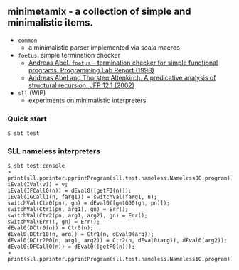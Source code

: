 ## minimetamix - a collection of simple and minimalistic items.

- `common`
  - a minimalistic parser implemented via scala macros
- `foetus`. simple termination checker
  - [Andreas Abel. `foetus` – termination checker for simple functional programs. Programming Lab Report (1998)](http://www.tcs.informatik.uni-muenchen.de/~abel/foetus.pdf)
  - [Andreas Abel and Thorsten Altenkirch. A predicative analysis of structural recursion. JFP 12.1 (2002)](http://www2.tcs.ifi.lmu.de/~abel/foetuswf.pdf)
- `sll` (WIP)
  - experiments on minimalistic interpreters

### Quick start

```
$ sbt test
```

### SLL nameless interpreters

```
$ sbt test:console
> print(sll.pprinter.pprintProgram(sll.test.nameless.Nameless0Q.program))
iEval(IVal(v)) = v;
iEval(IFCall0(n)) = dEval0([getF0(n)]);
iEval(IGCall1(n, farg1)) = switchVal(farg1, n);
switchVal(Ctr0(pn), gn) = dEval0([getG00(gn, pn)]);
switchVal(Ctr1(pn, arg1), gn) = Err();
switchVal(Ctr2(pn, arg1, arg2), gn) = Err();
switchVal(Err(), gn) = Err();
dEval0(DCtr0(n)) = Ctr0(n);
dEval0(DCtr10(n, arg)) = Ctr1(n, dEval0(arg));
dEval0(DCtr200(n, arg1, arg2)) = Ctr2(n, dEval0(arg1), dEval0(arg2));
dEval0(DFCall0(n)) = dEval0([getF0(n)]);
> print(sll.pprinter.pprintProgram(sll.test.nameless.Nameless1Q.program))

```
